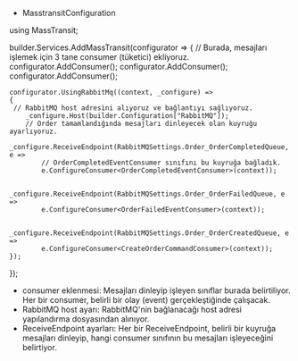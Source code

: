 * MasstransitConfiguration

using MassTransit;

builder.Services.AddMassTransit(configurator =>
{ 
// Burada, mesajları işlemek için 3 tane consumer (tüketici) ekliyoruz.
    configurator.AddConsumer<OrderCompletedEventConsumer>();
    configurator.AddConsumer<OrderFailedEventConsumer>();
    configurator.AddConsumer<CreateOrderCommandConsumer>();

    configurator.UsingRabbitMq((context, _configure) =>
    {
     // RabbitMQ host adresini alıyoruz ve bağlantıyı sağlıyoruz.
        _configure.Host(builder.Configuration["RabbitMQ"]);
        // Order tamamlandığında mesajları dinleyecek olan kuyruğu ayarlıyoruz.
        _configure.ReceiveEndpoint(RabbitMQSettings.Order_OrderCompletedQueue, e =>
            // OrderCompletedEventConsumer sınıfını bu kuyruğa bağladık.
            e.ConfigureConsumer<OrderCompletedEventConsumer>(context));

        _configure.ReceiveEndpoint(RabbitMQSettings.Order_OrderFailedQueue, e =>
            e.ConfigureConsumer<OrderFailedEventConsumer>(context));

        _configure.ReceiveEndpoint(RabbitMQSettings.Order_OrderCreatedQueue, e =>
            e.ConfigureConsumer<CreateOrderCommandConsumer>(context)); 
    });
});

* consumer eklenmesi: Mesajları dinleyip işleyen sınıflar burada belirtiliyor. Her bir consumer, belirli bir olay (event) gerçekleştiğinde çalışacak.
* RabbitMQ host ayarı: RabbitMQ'nin bağlanacağı host adresi yapılandırma dosyasından alınıyor.
* ReceiveEndpoint ayarları: Her bir ReceiveEndpoint, belirli bir kuyruğa mesajları dinleyip, hangi consumer sınıfının bu mesajları işleyeceğini belirtiyor.


